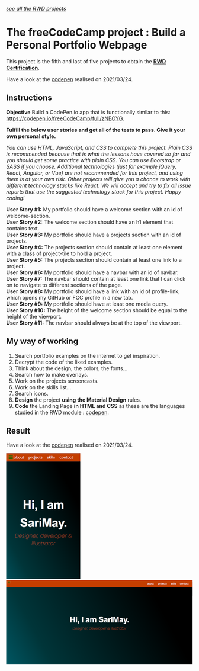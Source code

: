 *[see all the RWD projects](https://github.com/s-manguy/projects/tree/main/RWD)*


# The freeCodeCamp project : Build a Personal Portfolio Webpage
This project is the fifth and last of five projects to obtain the [**RWD Certification**](https://www.freecodecamp.org/certification/fcc3ab085a4-3e2d-4160-a445-50914111cc0d/responsive-web-design).

Have a look at the [codepen](https://codepen.io/s-manguy/full/KKapbzd) realised on 2021/03/24.

## Instructions
**Objective** Build a CodePen.io app that is functionally similar to this: https://codepen.io/freeCodeCamp/full/zNBOYG.

**Fulfill the below user stories and get all of the tests to pass. Give it your own personal style.**

*You can use HTML, JavaScript, and CSS to complete this project. Plain CSS is recommended because that is what the lessons have covered so far and you should get some practice with plain CSS. You can use Bootstrap or SASS if you choose. Additional technologies (just for example jQuery, React, Angular, or Vue) are not recommended for this project, and using them is at your own risk. Other projects will give you a chance to work with different technology stacks like React. We will accept and try to fix all issue reports that use the suggested technology stack for this project. Happy coding!*


**User Story #1:** My portfolio should have a welcome section with an id of welcome-section.  
**User Story #2:** The welcome section should have an h1 element that contains text.  
**User Story #3:** My portfolio should have a projects section with an id of projects.  
**User Story #4:** The projects section should contain at least one element with a class of project-tile to hold a project.  
**User Story #5:** The projects section should contain at least one link to a project.  
**User Story #6:** My portfolio should have a navbar with an id of navbar.  
**User Story #7:** The navbar should contain at least one link that I can click on to navigate to different sections of the page.  
**User Story #8:** My portfolio should have a link with an id of profile-link, which opens my GitHub or FCC profile in a new tab.  
**User Story #9:** My portfolio should have at least one media query.  
**User Story #10:** The height of the welcome section should be equal to the height of the viewport.  
**User Story #11:** The navbar should always be at the top of the viewport.  


## My way of working
1. Search portfolio examples on the internet to get inspiration.
2. Decrypt the code of the liked examples.
3. Think about the design, the colors, the fonts...
4. Search how to make overlays.
5. Work on the projects screencasts.
6. Work on the skills list...
7. Search icons.
8. **Design** the project **using the Material Design** rules.
9. **Code** the Landing Page **in HTML and CSS** as these are the languages studied in the RWD module : [codepen](https://codepen.io/s-manguy/full/KKapbzd).

## Result
Have a look at the [codepen](https://codepen.io/s-manguy/full/KKapbzd) realised on 2021/03/24.

![mobile screenshot](https://github.com/s-manguy/projects/blob/main/RWD/fcc-05-portfolio/05%20portfolio_mobile_sandrinemanguy.png)
![desktop screenshot](https://github.com/s-manguy/projects/blob/main/RWD/fcc-05-portfolio/05%20portfolio_desktop_sandrinemanguy_red.png)
